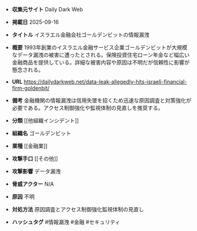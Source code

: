 - **収集元サイト**
Daily Dark Web

- **掲載日**
2025-09-16

- **タイトル**
イスラエル金融会社ゴールデンビットの情報漏洩

- **概要**
1993年創業のイスラエル金融サービス企業ゴールデンビットが大規模なデータ漏洩の被害に遭ったとされる。保険投資住宅ローン年金など幅広い金融商品を提供している。詳細な被害内容や原因は不明だが信頼性に影響が懸念される。

- **URL**
https://dailydarkweb.net/data-leak-allegedly-hits-israeli-financial-firm-goldenbit/

- **備考**
金融機関の情報漏洩は信用失墜を招くため迅速な原因調査と対策強化が必要である。アクセス制御強化や監視体制の見直しを推奨する。

- **分類**
[[他組織インシデント]]

- **組織名**
ゴールデンビット

- **業種**
[[金融業]]

- **攻撃手口**
[[その他]]

- **攻撃影響**
データ漏洩

- **脅威アクター**
N/A

- **原因**
不明

- **対処方法**
原因調査とアクセス制御強化監視体制の見直し

- **ハッシュタグ**
#情報漏洩 #金融 #セキュリティ

